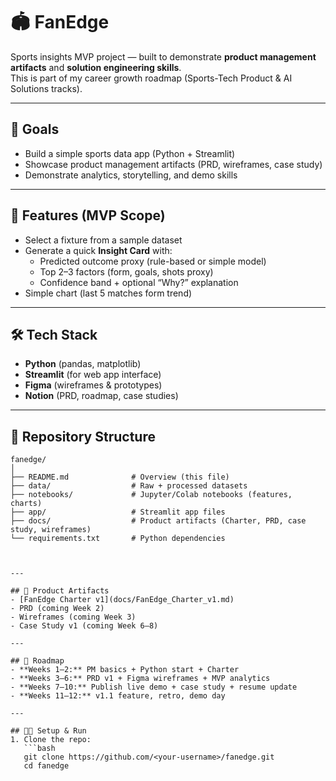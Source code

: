 # 🏟️ FanEdge

Sports insights MVP project — built to demonstrate **product management artifacts** and **solution engineering skills**.  
This is part of my career growth roadmap (Sports-Tech Product & AI Solutions tracks).

---

## 🎯 Goals
- Build a simple sports data app (Python + Streamlit)
- Showcase product management artifacts (PRD, wireframes, case study)
- Demonstrate analytics, storytelling, and demo skills

---

## 📌 Features (MVP Scope)
- Select a fixture from a sample dataset
- Generate a quick **Insight Card** with:
  - Predicted outcome proxy (rule-based or simple model)
  - Top 2–3 factors (form, goals, shots proxy)
  - Confidence band + optional “Why?” explanation
- Simple chart (last 5 matches form trend)

---

## 🛠️ Tech Stack
- **Python** (pandas, matplotlib)
- **Streamlit** (for web app interface)
- **Figma** (wireframes & prototypes)
- **Notion** (PRD, roadmap, case studies)

---


## 📂 Repository Structure
```text
fanedge/
│
├── README.md              # Overview (this file)
├── data/                  # Raw + processed datasets
├── notebooks/             # Jupyter/Colab notebooks (features, charts)
├── app/                   # Streamlit app files
├── docs/                  # Product artifacts (Charter, PRD, case study, wireframes)
└── requirements.txt       # Python dependencies



---

## 📖 Product Artifacts
- [FanEdge Charter v1](docs/FanEdge_Charter_v1.md)  
- PRD (coming Week 2)  
- Wireframes (coming Week 3)  
- Case Study v1 (coming Week 6–8)  

---

## 🚀 Roadmap
- **Weeks 1–2:** PM basics + Python start + Charter  
- **Weeks 3–6:** PRD v1 + Figma wireframes + MVP analytics  
- **Weeks 7–10:** Publish live demo + case study + resume update  
- **Weeks 11–12:** v1.1 feature, retro, demo day  

---

## 🧑‍💻 Setup & Run
1. Clone the repo:
   ```bash
   git clone https://github.com/<your-username>/fanedge.git
   cd fanedge

